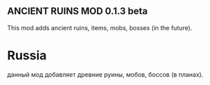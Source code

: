 ## ANCIENT RUINS MOD 0.1.3 beta
This mod adds ancient ruins, items, mobs, bosses (in the future).

# Russia 
данный мод добавляет древние руины, мобов, боссов (в планах).

